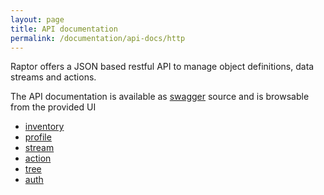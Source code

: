 ```yaml
---
layout: page
title: API documentation
permalink: /documentation/api-docs/http
---
```


Raptor offers a JSON based restful API to manage object definitions, data streams and actions.

The API documentation is available as [swagger](http://swagger.io/) source and is browsable from the provided UI

<!--
- Object, Data and Action management [Browse](http://petstore.swagger.io/?url=http://api.raptorbox.eu/swagger.yaml) or [YAML source](http://api.raptorbox.eu/swagger.yaml)
- Authentication and Authorization [Browse](http://petstore.swagger.io/?url=http://api.raptorbox.eu/auth/v2/api-docs) or [YAML source](http://api.raptorbox.eu/auth/v2/api-docs)
-->

- [inventory](https://petstore.swagger.io/?url=https://raptorbox.github.io/swagger/api/raptor-inventory/swagger.json)
- [profile](https://petstore.swagger.io/?url=https://raptorbox.github.io/swagger/api/raptor-profile/swagger.json)
- [stream](https://petstore.swagger.io/?url=https://raptorbox.github.io/swagger/api/raptor-stream/swagger.json)
- [action](https://petstore.swagger.io/?url=https://raptorbox.github.io/swagger/api/raptor-action/swagger.json)
- [tree](https://petstore.swagger.io/?url=https://raptorbox.github.io/swagger/api/raptor-tree/swagger.json)
- [auth](https://petstore.swagger.io/?url=https://raptorbox.github.io/swagger/api/raptor-auth/swagger.json)       
